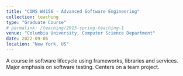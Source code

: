 ```yaml
---
title: "COMS W4156 - Advanced Software Engineering"
collection: teaching
type: "Graduate Course"
# permalink: /teaching/2015-spring-teaching-1
venue: "Columbia University, Computer Science Department"
date: 2022-09-06
location: "New York, US"
---
```


A course in software lifecycle using frameworks, libraries and services. Major emphasis on software testing. Centers on a team project.

